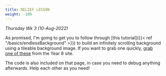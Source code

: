 ```yaml
---
title: RELIEF LESSON
weight: -100
---
```


*Thursday Wk 3 (10-Aug-2022)*

As promised, I'm going to get you to follow through [this tutorial]({{< ref "/basics/endlessBackground" >}}) to build an infinitely scrolling background using a tileable background image. If you want to grab one quickly, [grab one of these](https://tmcdigitech.github.io/dit8/gameDesign/02basics/assetsPlatform/backgrounds/) from the Year 8 site.

The code is also included on that page, in case you need to debug anything afterwards. Help each other as you need!
